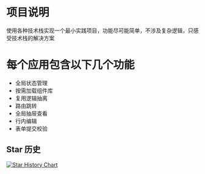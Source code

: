 
# 项目说明

使用各种技术栈实现一个最小实践项目，功能尽可能简单，不涉及复杂逻辑，只感受技术栈的解决方案

# 每个应用包含以下几个功能

- 全局状态管理
- 按需加载组件库
- 复用逻辑抽离
- 路由跳转
- 全局抽屉查看
- 行内编辑
- 表单提交校验


## Star 历史

[![Star History Chart](https://api.star-history.com/svg?repos=nabaonan/airbook-6200u-efi&type=Date)](https://star-history.com/#nabaonan/airbook-6200u-efi&Date)
